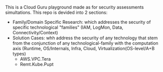 This is a Cloud Guru playground made as for security assessments simultations.
This repo is devided into 2 sections:
- Family/Domain Specific Research: which addresses the security of 
  specific technological "families" (IAM, LogMon, Data, Connectivity/Context)
- Solution Cases: whh address the security of any technology that stem from 
  the conjunction of any technological-family with the computation axis (Runtime, OS/Internals, Infra, Cloud, Virtualization(OS-level/A+B types)
  - AWS.VPC.Tera
  - Remt.Kube.Pupt
